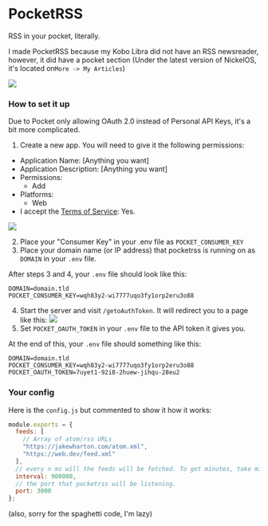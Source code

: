 # PocketRSS

RSS in your pocket, literally.

I made PocketRSS because my Kobo Libra did not have an RSS newsreader, however, it did have a pocket section (Under the latest version of NickelOS, it's located on`More -> My Articles`)

![](https://cdn.glitch.com/d602e0ea-19be-47d2-b7c4-7e17725e316d%2FIMG_20210212_180921924.jpg?v=1613171677855)

### How to set it up

Due to Pocket only allowing OAuth 2.0 instead of Personal API Keys, it's a bit more complicated.

1. Create a new app. You will need to give it the following permissions:

- Application Name: [Anything you want]
- Application Description: [Anything you want]
- Permissions:
  - Add
- Platforms:
  - Web
- I accept the [Terms of Service](https://getpocket.com/developer/docs/tos): Yes.

![](https://ur.red-panda.red/vb8VjUhzS)

2. Place your "Consumer Key" in your .env file as `POCKET_CONSUMER_KEY`
3. Place your domain name (or IP address) that pocketrss is running on as `DOMAIN` in your `.env` file.

After steps 3 and 4, your `.env` file should look like this:

```env
DOMAIN=domain.tld
POCKET_CONSUMER_KEY=wqh83y2-wi7777uqo3fy1orp2eru3o88
```

4. Start the server and visit `/getoAuthToken`. It will redirect you to a page like this:
   ![](https://ur.red-panda.red/r8V2Lm7oC)
5. Set `POCKET_OAUTH_TOKEN` in your `.env` file to the API token it gives you.

At the end of this, your `.env` file should something like this:

```env
DOMAIN=domain.tld
POCKET_CONSUMER_KEY=wqh83y2-wi7777uqo3fy1orp2eru3o88
POCKET_OAUTH_TOKEN=7uyet1-92i8-2huew-jihqu-28eu2
```

### Your config

Here is the `config.js` but commented to show it how it works:

```js
module.exports = {
  feeds: [
    // Array of atom/rss URLs
    "https://jakewharton.com/atom.xml",
    "https://web.dev/feed.xml"
  ],
  // every n ms will the feeds will be fetched. To get minutes, take min * 60000 to get milliseconds. Seconds is sec * 1000.
  interval: 900000,
  // the port that pocketrss will be listening.
  port: 3000
};
```

(also, sorry for the spaghetti code, I'm lazy)
